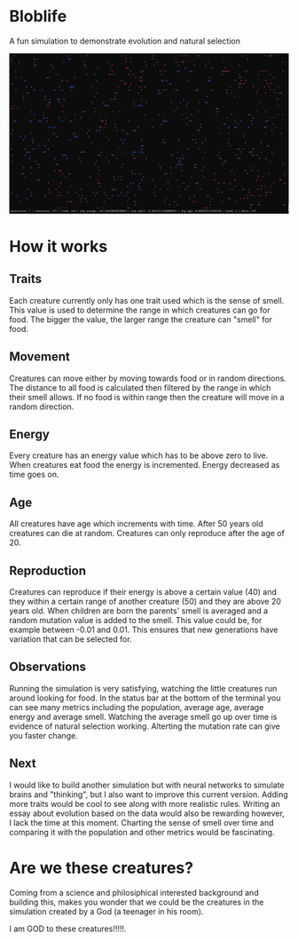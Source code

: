# Bloblife
A fun simulation to demonstrate evolution and natural selection

![Screenshot of simulation in terminal](/screenshots/sim.png)

# How it works
## Traits
Each creature currently only has one trait used which is the sense of smell. This value is used to determine the range in which creatures can go for food. The bigger the value, the larger range the creature can "smell" for food.

## Movement
Creatures can move either by moving towards food or in random directions. The distance to all food is calculated then filtered by the range in which their smell allows. If no food is within range then the creature will move in a random direction.

## Energy
Every creature has an energy value which has to be above zero to live. When creatures eat food the energy is incremented. Energy decreased as time goes on. 

## Age
All creatures have age which increments with time. After 50 years old creatures can die at random. Creatures can only reproduce after the age of 20.

## Reproduction
Creatures can reproduce if their energy is above a certain value (40) and they within a certain range of another creature (50) and they are above 20 years old. When children are born the parents' smell is averaged and a random mutation value is added to the smell. This value could be, for example between -0.01 and 0.01. This ensures that new generations have variation that can be selected for.


## Observations
Running the simulation is very satisfying, watching the little creatures run around looking for food. In the status bar at the bottom of the terminal you can see many metrics including the population, average age, average energy and average smell. Watching the average smell go up over time is evidence of natural selection working. Alterting the mutation rate can give you faster change. 

## Next
I would like to build another simulation but with neural networks to simulate brains and "thinking", but I also want to improve this current version. Adding more traits would be cool to see along with more realistic rules. Writing an essay about evolution based on the data would also be rewarding however, I lack the time at this moment. Charting the sense of smell over time and comparing it with the population and other metrics would be fascinating.

# Are we these creatures?
Coming from a science and philosiphical interested background and building this, makes you wonder that we could be the creatures in the simulation created by a God (a teenager in his room). 

I am GOD to these creatures!!!!!.

